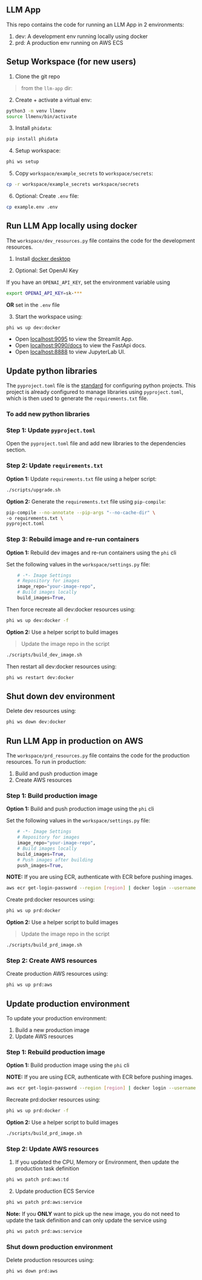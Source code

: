 ## LLM App

This repo contains the code for running an LLM App in 2 environments:

1. dev: A development env running locally using docker
2. prd: A production env running on AWS ECS

## Setup Workspace (for new users)

1. Clone the git repo

> from the `llm-app` dir:

2. Create + activate a virtual env:

```sh
python3 -m venv llmenv
source llmenv/bin/activate
```

3. Install `phidata`:

```sh
pip install phidata
```

4. Setup workspace:

```sh
phi ws setup
```

5. Copy `workspace/example_secrets` to `workspace/secrets`:

```sh
cp -r workspace/example_secrets workspace/secrets
```

6. Optional: Create `.env` file:

```sh
cp example.env .env
```

## Run LLM App locally using docker

The `workspace/dev_resources.py` file contains the code for the development resources.

1. Install [docker desktop](https://www.docker.com/products/docker-desktop)

2. Optional: Set OpenAI Key

If you have an `OPENAI_API_KEY`, set the environment variable using

```sh
export OPENAI_API_KEY=sk-***
```

**OR** set in the `.env` file

3. Start the workspace using:

```sh
phi ws up dev:docker
```

- Open [localhost:9095](http://localhost:9095) to view the Streamlit App.
- Open [localhost:9090/docs](http://localhost:9090/docs) to view the FastApi docs.
- Open [localhost:8888](http://localhost:8888) to view JupyterLab UI.

## Update python libraries

The `pyproject.toml` file is the [standard](https://peps.python.org/pep-0621/) for configuring python projects. This project is already configured to manage libraries using `pyproject.toml`, which is then used to generate the `requirements.txt` file.

### To add new python libraries

### Step 1: Update `pyproject.toml`

Open the `pyproject.toml` file and add new libraries to the dependencies section.

### Step 2: Update `requirements.txt`

**Option 1:** Update `requirements.txt` file using a helper script:

```sh
./scripts/upgrade.sh
```

**Option 2:** Generate the `requirements.txt` file using `pip-compile`:

```sh
pip-compile --no-annotate --pip-args "--no-cache-dir" \
-o requirements.txt \
pyproject.toml
```

### Step 3: Rebuild image and re-run containers

**Option 1:** Rebuild dev images and re-run containers using the `phi` cli

Set the following values in the `workspace/settings.py` file:

```python
    # -*- Image Settings
    # Repository for images
    image_repo="your-image-repo",
    # Build images locally
    build_images=True,
```

Then force recreate all dev:docker resources using:

```sh
phi ws up dev:docker -f
```

**Option 2:** Use a helper script to build images

> Update the image repo in the script

```sh
./scripts/build_dev_image.sh
```

Then restart all dev:docker resources using:

```sh
phi ws restart dev:docker
```

## Shut down dev environment

Delete dev resources using:

```sh
phi ws down dev:docker
```

## Run LLM App in production on AWS

The `workspace/prd_resources.py` file contains the code for the production resources. To run in production:

1. Build and push production image
2. Create AWS resources

### Step 1: Build production image

**Option 1:** Build and push production image using the `phi` cli

Set the following values in the `workspace/settings.py` file:

```python
    # -*- Image Settings
    # Repository for images
    image_repo="your-image-repo",
    # Build images locally
    build_images=True,
    # Push images after building
    push_images=True,
```

**NOTE:** If you are using ECR, authenticate with ECR before pushing images.

```sh
aws ecr get-login-password --region [region] | docker login --username AWS --password-stdin [account].dkr.ecr.[region].amazonaws.com
```

Create prd:docker resources using:

```sh
phi ws up prd:docker
```

**Option 2:** Use a helper script to build images

> Update the image repo in the script

```sh
./scripts/build_prd_image.sh
```

### Step 2: Create AWS resources

Create production AWS resources using:

```sh
phi ws up prd:aws
```

## Update production environment

To update your production environment:

1. Build a new production image
2. Update AWS resources

### Step 1: Rebuild production image

**Option 1:** Build production image using the `phi` cli

**NOTE:** If you are using ECR, authenticate with ECR before pushing images.

```sh
aws ecr get-login-password --region [region] | docker login --username AWS --password-stdin [account].dkr.ecr.[region].amazonaws.com
```

Recreate prd:docker resources using:

```sh
phi ws up prd:docker -f
```

**Option 2:** Use a helper script to build images

```sh
./scripts/build_prd_image.sh
```

### Step 2: Update AWS resources

1. If you updated the CPU, Memory or Environment, then update the production task definition

```sh
phi ws patch prd:aws:td
```

2. Update production ECS Service

```sh
phi ws patch prd:aws:service
```

**Note:** If you **ONLY** want to pick up the new image, you do not need to update the task definition and can only update the service using

```sh
phi ws patch prd:aws:service
```

### Shut down production environment

Delete production resources using:

```sh
phi ws down prd:aws
```
